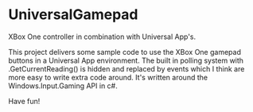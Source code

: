 # UniversalGamepad
XBox One controller in combination with Universal App's.

This project delivers some sample code to use the XBox One gamepad buttons in a Universal App environment.
The built in polling system with .GetCurrentReading() is hidden and replaced by events which I think are more easy to write extra code around. It's written around the Windows.Input.Gaming API in c#.

Have fun!
